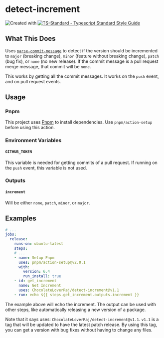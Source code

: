 # detect-increment

![Created with ](https://img.shields.io/badge/Created%20with-@programmerraj/create-3cb371?style=flat)
[![TS-Standard - Typescript Standard Style Guide](https://badgen.net/badge/code%20style/ts-standard/blue?icon=typescript)](https://github.com/standard/ts-standard)

## What This Does
Uses [`parse-commit-message`](https://www.npmjs.com/package/parse-commit-message#plugins) to detect if the version should be incremented to `major` (breaking change), `minor` (feature without breaking change), `patch` (bug fix), or `none` (no new release). If the commit message is a pull request merge message, that commit will be `none`.

This works by getting all the commit messages. It works on the `push` event, and on pull request events.

## Usage

### Pnpm
This project uses [Pnpm](https://pnpm.io/) to install dependencies. Use `pnpm/action-setup` before using this action.

### Environment Variables

#### `GITHUB_TOKEN`
This variable is needed for getting commits of a pull request. If running on the `push` event, this variable is not used.

### Outputs

#### `increment`
Will be either `none`, `patch`, `minor`, or `major`.

## Examples
```yaml
# ...
jobs:
  release:
    runs-on: ubuntu-latest
    steps:
    # ...
    - name: Setup Pnpm
      uses: pnpm/action-setup@v2.0.1
      with:
        version: 6.4
        run_install: true
    - id: get_increment
      name: Get Increment
      uses: ChocolateLoverRaj/detect-increment@v1.1
    - run: echo ${{ steps.get_increment.outputs.increment }}
```
The example above will echo the increment. The output can be used with other steps, like automatically releasing a new version of a package.

Note that it says uses: `ChocolateLoverRaj/detect-increment@v1.1`. `v1.1` is a tag that will be updated to have the latest patch release. By using this tag, you can get a version with bug fixes without having to change any files. 